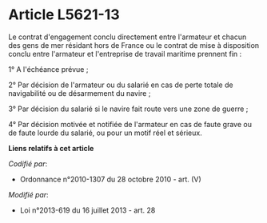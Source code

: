 # Article L5621-13

Le contrat d'engagement conclu directement entre l'armateur et chacun des gens de mer résidant hors de France ou le contrat
de mise à disposition conclu entre l'armateur et l'entreprise de travail maritime prennent fin :

1° A l'échéance prévue ;

2° Par décision de l'armateur ou du salarié en cas de perte totale de navigabilité ou de désarmement du navire ;

3° Par décision du salarié si le navire fait route vers une zone de guerre ;

4° Par décision motivée et notifiée de l'armateur en cas de faute grave ou de faute lourde du salarié, ou pour un motif réel
et sérieux.

**Liens relatifs à cet article**

_Codifié par_:

  - Ordonnance n°2010-1307 du 28 octobre 2010 - art. (V)

_Modifié par_:

  - Loi n°2013-619 du 16 juillet 2013 - art. 28
